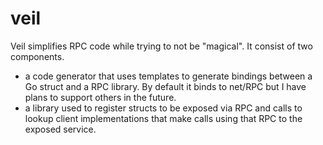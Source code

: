 # veil
Veil simplifies RPC code while trying to not be "magical".  It consist of two components.

* a code generator that uses templates to generate bindings between a Go struct and a RPC library.  By default it binds to net/RPC but I have plans to support others in the future.  
* a library used to register structs to be exposed via RPC and calls to lookup client implementations that make calls using that RPC to the exposed service.

